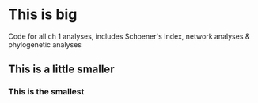 # This is big

Code for all ch 1 analyses, includes Schoener's Index, network analyses & phylogenetic analyses

## This is a little smaller

### This is the smallest
